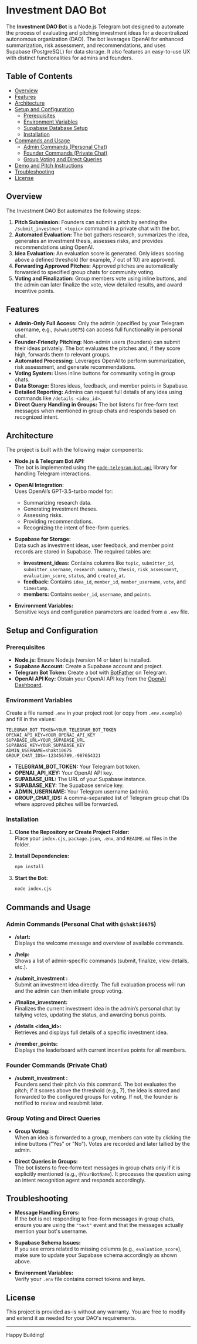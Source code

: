 # Investment DAO Bot

The **Investment DAO Bot** is a Node.js Telegram bot designed to automate the process of evaluating and pitching investment ideas for a decentralized autonomous organization (DAO). The bot leverages OpenAI for enhanced summarization, risk assessment, and recommendations, and uses Supabase (PostgreSQL) for data storage. It also features an easy-to-use UX with distinct functionalities for admins and founders.

## Table of Contents

- [Overview](#overview)
- [Features](#features)
- [Architecture](#architecture)
- [Setup and Configuration](#setup-and-configuration)
  - [Prerequisites](#prerequisites)
  - [Environment Variables](#environment-variables)
  - [Supabase Database Setup](#supabase-database-setup)
  - [Installation](#installation)
- [Commands and Usage](#commands-and-usage)
  - [Admin Commands (Personal Chat)](#admin-commands-personal-chat)
  - [Founder Commands (Private Chat)](#founder-commands-private-chat)
  - [Group Voting and Direct Queries](#group-voting-and-direct-queries)
- [Demo and Pitch Instructions](#demo-and-pitch-instructions)
- [Troubleshooting](#troubleshooting)
- [License](#license)

## Overview

The Investment DAO Bot automates the following steps:
1. **Pitch Submission:** Founders can submit a pitch by sending the `/submit_investment <topic>` command in a private chat with the bot.
2. **Automated Evaluation:** The bot gathers research, summarizes the idea, generates an investment thesis, assesses risks, and provides recommendations using OpenAI.
3. **Idea Evaluation:** An evaluation score is generated. Only ideas scoring above a defined threshold (for example, 7 out of 10) are approved.
4. **Forwarding Approved Pitches:** Approved pitches are automatically forwarded to specified group chats for community voting.
5. **Voting and Finalization:** Group members vote using inline buttons, and the admin can later finalize the vote, view detailed results, and award incentive points.

## Features

- **Admin-Only Full Access:** Only the admin (specified by your Telegram username, e.g., `@shakti0675`) can access full functionality in personal chat.
- **Founder-Friendly Pitching:** Non-admin users (founders) can submit their ideas privately. The bot evaluates the pitches and, if they score high, forwards them to relevant groups.
- **Automated Processing:** Leverages OpenAI to perform summarization, risk assessment, and generate recommendations.
- **Voting System:** Uses inline buttons for community voting in group chats.
- **Data Storage:** Stores ideas, feedback, and member points in Supabase.
- **Detailed Reporting:** Admins can request full details of any idea using commands like `/details <idea_id>`.
- **Direct Query Handling in Groups:** The bot listens for free-form text messages when mentioned in group chats and responds based on recognized intent.

## Architecture

The project is built with the following major components:

- **Node.js & Telegram Bot API:**  
  The bot is implemented using the [`node-telegram-bot-api`](https://github.com/yagop/node-telegram-bot-api) library for handling Telegram interactions.

- **OpenAI Integration:**  
  Uses OpenAI’s GPT-3.5-turbo model for:
  - Summarizing research data.
  - Generating investment theses.
  - Assessing risks.
  - Providing recommendations.
  - Recognizing the intent of free-form queries.

- **Supabase for Storage:**  
  Data such as investment ideas, user feedback, and member point records are stored in Supabase. The required tables are:
  - **investment_ideas:** Contains columns like `topic`, `submitter_id`, `submitter_username`, `research_summary`, `thesis`, `risk_assessment`, `evaluation_score`, `status`, and `created_at`.
  - **feedback:** Contains `idea_id`, `member_id`, `member_username`, `vote`, and `timestamp`.
  - **members:** Contains `member_id`, `username`, and `points`.

- **Environment Variables:**  
  Sensitive keys and configuration parameters are loaded from a `.env` file.

## Setup and Configuration

### Prerequisites

- **Node.js:** Ensure Node.js (version 14 or later) is installed.
- **Supabase Account:** Create a Supabase account and project.
- **Telegram Bot Token:** Create a bot with [BotFather](https://core.telegram.org/bots#6-botfather) on Telegram.
- **OpenAI API Key:** Obtain your OpenAI API key from the [OpenAI Dashboard](https://platform.openai.com/overview).

### Environment Variables

Create a file named `.env` in your project root (or copy from `.env.example`) and fill in the values:

```
TELEGRAM_BOT_TOKEN=YOUR_TELEGRAM_BOT_TOKEN
OPENAI_API_KEY=YOUR_OPENAI_API_KEY
SUPABASE_URL=YOUR_SUPABASE_URL
SUPABASE_KEY=YOUR_SUPABASE_KEY
ADMIN_USERNAME=shakti0675
GROUP_CHAT_IDS=-123456789,-987654321
```

- **TELEGRAM_BOT_TOKEN:** Your Telegram bot token.
- **OPENAI_API_KEY:** Your OpenAI API key.
- **SUPABASE_URL:** The URL of your Supabase instance.
- **SUPABASE_KEY:** The Supabase service key.
- **ADMIN_USERNAME:** Your Telegram username (admin).
- **GROUP_CHAT_IDS:** A comma-separated list of Telegram group chat IDs where approved pitches will be forwarded.


### Installation

1. **Clone the Repository or Create Project Folder:**  
   Place your `index.cjs`, `package.json`, `.env`, and `README.md` files in the folder.

2. **Install Dependencies:**

   ```bash
   npm install
   ```

3. **Start the Bot:**

   ```bash
   node index.cjs
   ```

## Commands and Usage

### Admin Commands (Personal Chat with `@shakti0675`)

- **/start:**  
  Displays the welcome message and overview of available commands.
  
- **/help:**  
  Shows a list of admin-specific commands (submit, finalize, view details, etc.).

- **/submit_investment <topic>:**  
  Submit an investment idea directly. The full evaluation process will run and the admin can then initiate group voting.

- **/finalize_investment:**  
  Finalizes the current investment idea in the admin’s personal chat by tallying votes, updating the status, and awarding bonus points.

- **/details <idea_id>:**  
  Retrieves and displays full details of a specific investment idea.

- **/member_points:**  
  Displays the leaderboard with current incentive points for all members.

### Founder Commands (Private Chat)

- **/submit_investment <topic>:**  
  Founders send their pitch via this command. The bot evaluates the pitch; if it scores above the threshold (e.g., 7), the idea is stored and forwarded to the configured groups for voting. If not, the founder is notified to review and resubmit later.

### Group Voting and Direct Queries

- **Group Voting:**  
  When an idea is forwarded to a group, members can vote by clicking the inline buttons ("Yes" or "No"). Votes are recorded and later tallied by the admin.

- **Direct Queries in Groups:**  
  The bot listens to free-form text messages in group chats only if it is explicitly mentioned (e.g., `@YourBotName`). It processes the question using an intent recognition agent and responds accordingly.

## Troubleshooting

- **Message Handling Errors:**  
  If the bot is not responding to free-form messages in group chats, ensure you are using the `"text"` event and that the messages actually mention your bot's username.
  
- **Supabase Schema Issues:**  
  If you see errors related to missing columns (e.g., `evaluation_score`), make sure to update your Supabase schema accordingly as shown above.

- **Environment Variables:**  
  Verify your `.env` file contains correct tokens and keys.

## License

This project is provided as-is without any warranty. You are free to modify and extend it as needed for your DAO's requirements.

---

Happy Building!
```
